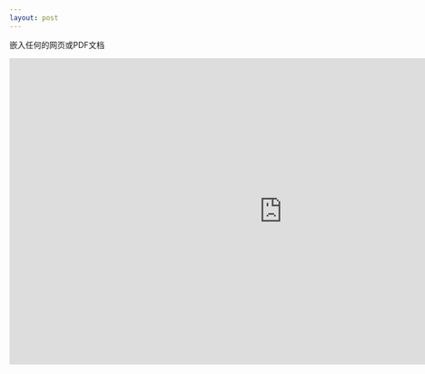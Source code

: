 ```yaml
---
layout: post
---
```


嵌入任何的网页或PDF文档

<iframe width="960" height="540" src="https://guides.github.com/pdfs/markdown-cheatsheet-online.pdf" frameborder="0" allowfullscreen></iframe>
